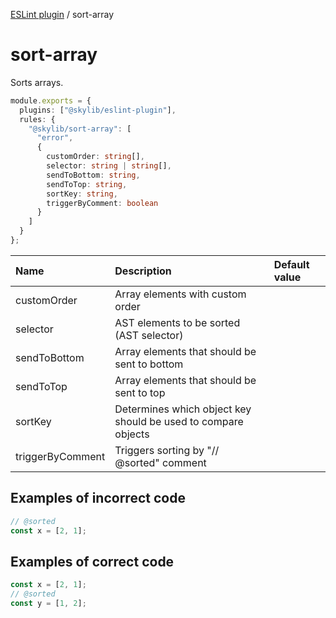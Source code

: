 [ESLint plugin](index.md) / sort-array

# sort-array

Sorts arrays.

```ts
module.exports = {
  plugins: ["@skylib/eslint-plugin"],
  rules: {
    "@skylib/sort-array": [
      "error",
      {
        customOrder: string[],
        selector: string | string[],
        sendToBottom: string,
        sendToTop: string,
        sortKey: string,
        triggerByComment: boolean
      }
    ]
  }
};
```

| Name | Description | Default value |
| :----- | :----- | :----- |
| customOrder | Array elements with custom order |
| selector | AST elements to be sorted (AST selector) |
| sendToBottom | Array elements that should be sent to bottom |
| sendToTop | Array elements that should be sent to top |
| sortKey | Determines which object key should be used to compare objects |
| triggerByComment | Triggers sorting by "// @sorted" comment |

## Examples of incorrect code

```ts
// @sorted
const x = [2, 1];
```

## Examples of correct code

```ts
const x = [2, 1];
// @sorted
const y = [1, 2];
```